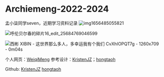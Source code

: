 # Archiemeng-2022-2024
孟小柒同学seven，近期学习资料记录
![img1656485055821](https://user-images.githubusercontent.com/77873833/177945171-c257357b-521a-4d99-a657-638566ba3a5e.png)

![呼伦贝尔春的碎片16_edit_25684769046599](https://user-images.githubusercontent.com/77873833/177945232-babf12d3-cb47-407b-9e94-4d774ad182f3.jpg)

![西彬 XIBIN - 这世界那么多人，多幸运我有个我们  CvXhIOPQT7g - 1260x709 - 0m04s](https://user-images.githubusercontent.com/77873833/177945210-ce397981-e1be-485c-85fd-0f5b81683f20.png)




个人网页：[WeiqiMeng](weiqimeng7.github.io)
参考设计：[KristenJZ](KristenJZ.github.io)；[hongtaoh](hongtaoh.github.io)

Github:
[KristenJZ](https://github.com/KristenJZ/KristenJZ.github.io)
[hongtaoh](https://github.com/hongtaoh/hongtaoh.github.io)


